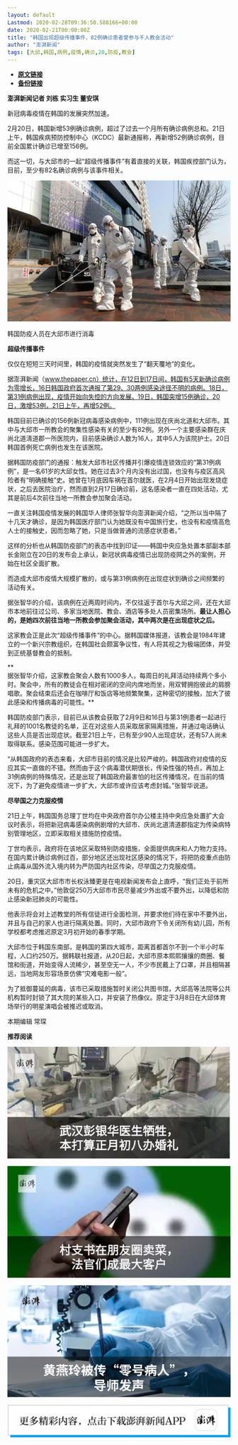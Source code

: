```yaml
---
layout: default
Lastmod: 2020-02-28T09:36:50.588166+00:00
date: 2020-02-21T00:00:00Z
title: "韩国出现超级传播事件，82例确诊患者曾参与千人教会活动"
author: "澎湃新闻"
tags: [大邱,韩国,病例,疫情,确诊,20,防疫,教会]
---
```


* [**原文链接**](http://mp.weixin.qq.com/s?__biz=MjM5MzI5NTU3MQ==&amp;mid=2651588038&amp;idx=4&amp;sn=60908fa3a2a2732ad7599dfd2256178c&amp;chksm=bd61987a8a16116c9a722becfd95299d409a8b5f2c8f7ca071c5b08b26ded78a62113d575f30#rd)
* [**备份链接**](http://archive.today/2orqi)


**澎湃新闻记者 刘栋 实习生 董安琪**

  

新冠病毒疫情在韩国的发展突然加速。

  
2月20日，韩国新增53例确诊病例，超过了过去一个月所有确诊病例总和。21日上午，韩国疾病预防控制中心（KCDC）最新通报称，再新增52例确诊病例，目前全国累计确诊已增至156例。

  
而这一切，与大邱市的一起“超级传播事件”有着直接的关联，韩国疾控部门认为，目前，至少有82名确诊病例与该事件相关。  

  

![](/images/post/212df1d18dddd270ef30a7eed21d3d7e.jpg)

韩国防疫人员在大邱市进行消毒

  
**超级传播事件**

仅仅在短短三天时间里，韩国的疫情就突然发生了“翻天覆地”的变化。

  
据澎湃新闻（www.thepaper.cn）统计，在12日到17日间，韩国有5天新确诊病例为零增长，16日韩国政府首次通报了第29、30两例感染途径不明的病例。18日，第31例病例出现，疫情开始向失控的方向发展。19日，韩国突增15例确诊，20日，激增53例，21日上午，再增52例。

  
韩国目前已确诊的156例新冠病毒感染病例中，111例出现在庆尚北道和大邱市。其中与大邱市一所教会的聚集性感染有关的至少有82例。另外一个主要感染群在庆尚北道淸道郡一所医院内，目前感染确诊人数为16人，其中5人为该院护士。20日韩国首例死亡病例也发生在该医院。

  
据韩国防疫部门的通报：触发大邱市社区传播并引爆疫情连锁效应的“第31例病例”，是一名61岁的大邱女性。她在过去3个月内没有出过国，也没有与疫区高风险者有“明确接触”史。她曾在1月底因车祸在首尔就医，在2月4日开始出现发烧症状，之后去医院治疗，然而直到2月17日确诊前，这名感染者一直在四处活动，尤其是前后4次前往当地一所教会参加聚会活动。

  
一直关注韩国疫情发展的韩国华人律师张智华向澎湃新闻介绍，“之所以当中隔了十几天才确诊，是因为韩国医疗部门认为她既没有中国旅行史，也没有和疫情高危人士的接触史，因而忽略了她，只是当做普通的流感症状患者。”

  
这样的分析也从韩国防疫部门的表态中找到印证——韩国中央应急处置本部副本部长金刚立在20日的发布会上承认，新冠状病毒疫情已出现防疫网之外的案例，开始在社区全面扩散。

  
而造成大邱市疫情大规模扩散的，或与第31例病例在出现症状到确诊之间频繁的活动有关。

  
据张智华的介绍，该病例在近两周时间内，不仅往返于首尔与大邱之间，还在大邱市本地前往过公司、多家当地医院、教会、酒店等多处人员密集场所。**最让人担心的，是她四次前往当地一所教会参加聚会活动，其中两次是在出现症状之后。**

  
这家教会正是此次“超级传播事件”的中心。据韩国媒体报道，该教会是1984年建立的一个新兴宗教组织，在韩国社会颇富争议性，有人将其视之为极端团体，并受到正统基督教会的抵制。

**  
据张智华介绍，这家教会聚会人数有1000多人，每周日的礼拜活动持续两个多小时。聚会中，所有的教徒会在相对密闭的空间内席地而坐，用双臂拥抱彼此的肩膀唱歌。聚会结束后还会在咖啡厅和饭店等地频繁聚集，这种密切的接触，加大了彼此感染和传播病毒的可能性。**

  
韩国防疫部门表示，目前已从该教会获取了2月9日和16日与第31例患者一起进行礼拜的1001名教徒的名单，正在对这些人员采取居家隔离措施，并通过电话确认这些人员是否出现症状。截至21日上午，已有至少90人出现症状，还有57人尚未取得联系。感染范围可能进一步扩大。

  
“从韩国政府的表态来看，大邱市目前的情况是比较严峻的。韩国政府对疫情的反应其实一直做的不错。然而由于这个病毒潜伏期很长，传染性强的特点，再加上31例病例的特殊情况，还是出现了韩国政府最害怕的社区传播情况，在当前的情况下，为了避免疫情进一步扩大，大邱市或许应该考虑封城。”张智华说道。

  

**尽举国之力克服疫情**

  

21日上午，韩国国务总理丁世均在中央政府首尔办公楼主持中央应急处置扩大会议时表示，将把新冠病毒感染病例剧增的大邱市、庆尚北道清道郡指定为传染病特别管理地区，立即采取相关措施防控疫情。

  
丁世均表示，政府将在该地区采取特别防疫措施，全面提供病床和人力物力支持。在国内累计确诊病例过百，部分地区还出现社区感染的情况下，将把防疫重点由防止病毒从国外流入境内转为严防国内社区传染，尽举国之力克服疫情。

  
20日，重灾区大邱市市长权泳臻更是在电视新闻发布会上直呼，“我们正处于前所未有的危机之中。”他敦促250万大邱市市民尽量减少外出或不要外出，以降低和防止感染新冠肺炎的可能性。

  
他表示将会对上述教堂的所有信徒进行全面检测，并要求他们待在家中不要外出，并且与自己的家人也进行隔离处置。同时，大邱市政府下令关闭所有幼儿园，所有学校都考虑推迟原定3月初开始的春季学期。

  
大邱市位于韩国东南部，是韩国的第四大城市，距离首都首尔不到一个半小时车程，人口约250万。据韩联社报道，从20日起，大邱市原本熙熙攘攘的商圈、餐馆和街道，开始变得人流稀少，甚至空无一人，不少市民戴上了口罩，并且相隔甚远，当地网友形容场景仿佛“灾难电影一般”。

  
为了抵御蔓延的病毒，该市已采取措施暂时关闭公共图书馆，大邱高等法院等公共机构暂时封锁了其大院的某些入口，并安装了热像仪。原定于3月8日在大邱体育场举行的明星演唱会被推迟或取消。

  

本期编辑 常琛  

  

**推荐阅读**

  

[![](/images/post/12e0d94be82829ed4f958ea785fc7b62.jpg)](http://mp.weixin.qq.com/s?__biz=MjM5MzI5NTU3MQ==&mid=2651587716&idx=1&sn=9cf340714786ffd74330418b03bccf7c&chksm=bd6199388a16102e76351195f852c7325de5e1620da5882bd04ccd1ff7d24b0b5dff09895509&scene=21#wechat_redirect)

[![](/images/post/b7a1607b1b9dd9e435b97383f11e4fdb.jpg)](http://mp.weixin.qq.com/s?__biz=MjM5MzI5NTU3MQ==&mid=2651587171&idx=1&sn=8aae24846a49ce902e6c154354f8d8ec&chksm=bd619fdf8a1616c944b7af5c259ccdede7203b086feaaf72a3deb060cebf529ed9de32c73e10&scene=21#wechat_redirect)  

[![](/images/post/83af442de9e7f18338c0bca1aa647957.jpg)](http://mp.weixin.qq.com/s?__biz=MjM5MzI5NTU3MQ==&mid=2651584348&idx=1&sn=b118991f08403d87db2ac1c8aeafca59&chksm=bd666ae08a11e3f6fd7394262e2448da823d05b843876a4d6e6da4a499a18d4dffa6e4fef766&scene=21#wechat_redirect)

![](/images/post/faa036129172f4ba4cb775ad946d1eff.jpg)

